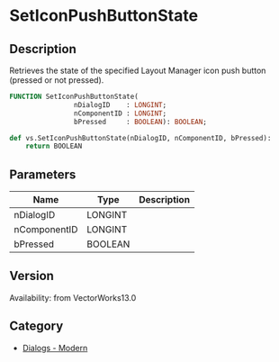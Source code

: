 # SetIconPushButtonState

## Description
Retrieves the state of the specified Layout Manager icon push button (pressed or not pressed).

```pascal
FUNCTION SetIconPushButtonState(
				nDialogID    : LONGINT;
				nComponentID : LONGINT;
				bPressed     : BOOLEAN): BOOLEAN;
```

```python
def vs.SetIconPushButtonState(nDialogID, nComponentID, bPressed):
    return BOOLEAN
```

## Parameters
|Name|Type|Description|
|---|---|---|
|nDialogID|LONGINT|   |
|nComponentID|LONGINT|   |
|bPressed|BOOLEAN|   |

## Version
Availability: from VectorWorks13.0

## Category
* [Dialogs - Modern](../Categories/Dialogs%20-%20Modern.md)
